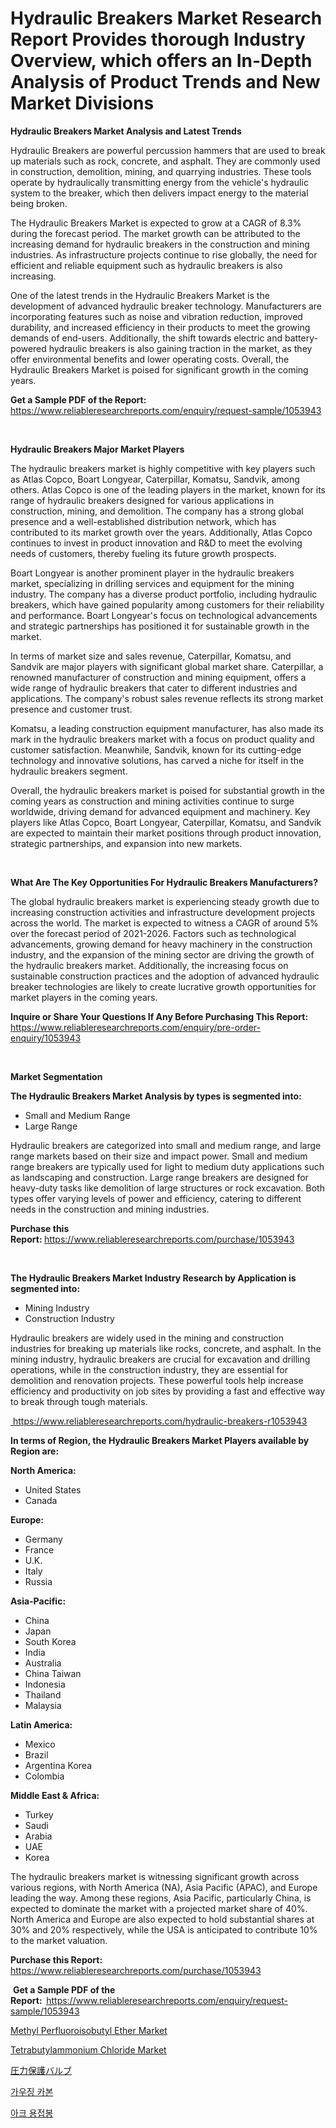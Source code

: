 <p><h1>Hydraulic Breakers Market Research Report Provides thorough Industry Overview, which offers an In-Depth Analysis of Product Trends and New Market Divisions</h1></p><p><strong>Hydraulic Breakers Market Analysis and Latest Trends</strong></p>
<p><p>Hydraulic Breakers are powerful percussion hammers that are used to break up materials such as rock, concrete, and asphalt. They are commonly used in construction, demolition, mining, and quarrying industries. These tools operate by hydraulically transmitting energy from the vehicle's hydraulic system to the breaker, which then delivers impact energy to the material being broken.</p><p>The Hydraulic Breakers Market is expected to grow at a CAGR of 8.3% during the forecast period. The market growth can be attributed to the increasing demand for hydraulic breakers in the construction and mining industries. As infrastructure projects continue to rise globally, the need for efficient and reliable equipment such as hydraulic breakers is also increasing.</p><p>One of the latest trends in the Hydraulic Breakers Market is the development of advanced hydraulic breaker technology. Manufacturers are incorporating features such as noise and vibration reduction, improved durability, and increased efficiency in their products to meet the growing demands of end-users. Additionally, the shift towards electric and battery-powered hydraulic breakers is also gaining traction in the market, as they offer environmental benefits and lower operating costs. Overall, the Hydraulic Breakers Market is poised for significant growth in the coming years.</p></p>
<p><strong>Get a Sample PDF of the Report:&nbsp;</strong> <a href="https://www.reliableresearchreports.com/enquiry/request-sample/1053943">https://www.reliableresearchreports.com/enquiry/request-sample/1053943</a></p>
<p>&nbsp;</p>
<p><strong>Hydraulic Breakers Major Market Players</strong></p>
<p><p>The hydraulic breakers market is highly competitive with key players such as Atlas Copco, Boart Longyear, Caterpillar, Komatsu, Sandvik, among others. Atlas Copco is one of the leading players in the market, known for its range of hydraulic breakers designed for various applications in construction, mining, and demolition. The company has a strong global presence and a well-established distribution network, which has contributed to its market growth over the years. Additionally, Atlas Copco continues to invest in product innovation and R&D to meet the evolving needs of customers, thereby fueling its future growth prospects.</p><p>Boart Longyear is another prominent player in the hydraulic breakers market, specializing in drilling services and equipment for the mining industry. The company has a diverse product portfolio, including hydraulic breakers, which have gained popularity among customers for their reliability and performance. Boart Longyear's focus on technological advancements and strategic partnerships has positioned it for sustainable growth in the market.</p><p>In terms of market size and sales revenue, Caterpillar, Komatsu, and Sandvik are major players with significant global market share. Caterpillar, a renowned manufacturer of construction and mining equipment, offers a wide range of hydraulic breakers that cater to different industries and applications. The company's robust sales revenue reflects its strong market presence and customer trust.</p><p>Komatsu, a leading construction equipment manufacturer, has also made its mark in the hydraulic breakers market with a focus on product quality and customer satisfaction. Meanwhile, Sandvik, known for its cutting-edge technology and innovative solutions, has carved a niche for itself in the hydraulic breakers segment.</p><p>Overall, the hydraulic breakers market is poised for substantial growth in the coming years as construction and mining activities continue to surge worldwide, driving demand for advanced equipment and machinery. Key players like Atlas Copco, Boart Longyear, Caterpillar, Komatsu, and Sandvik are expected to maintain their market positions through product innovation, strategic partnerships, and expansion into new markets.</p></p>
<p>&nbsp;</p>
<p><strong>What Are The Key Opportunities For Hydraulic Breakers Manufacturers?</strong></p>
<p><p>The global hydraulic breakers market is experiencing steady growth due to increasing construction activities and infrastructure development projects across the world. The market is expected to witness a CAGR of around 5% over the forecast period of 2021-2026. Factors such as technological advancements, growing demand for heavy machinery in the construction industry, and the expansion of the mining sector are driving the growth of the hydraulic breakers market. Additionally, the increasing focus on sustainable construction practices and the adoption of advanced hydraulic breaker technologies are likely to create lucrative growth opportunities for market players in the coming years.</p></p>
<p><strong>Inquire or Share Your Questions If Any Before Purchasing This Report:</strong> <a href="https://www.reliableresearchreports.com/enquiry/pre-order-enquiry/1053943">https://www.reliableresearchreports.com/enquiry/pre-order-enquiry/1053943</a></p>
<p>&nbsp;</p>
<p><strong>Market Segmentation</strong></p>
<p><strong>The Hydraulic Breakers Market Analysis by types is segmented into:</strong></p>
<p><ul><li>Small and Medium Range</li><li>Large Range</li></ul></p>
<p><p>Hydraulic breakers are categorized into small and medium range, and large range markets based on their size and impact power. Small and medium range breakers are typically used for light to medium duty applications such as landscaping and construction. Large range breakers are designed for heavy-duty tasks like demolition of large structures or rock excavation. Both types offer varying levels of power and efficiency, catering to different needs in the construction and mining industries.</p></p>
<p><strong>Purchase this Report:&nbsp;</strong><a href="https://www.reliableresearchreports.com/purchase/1053943">https://www.reliableresearchreports.com/purchase/1053943</a></p>
<p>&nbsp;</p>
<p><strong>The Hydraulic Breakers Market Industry Research by Application is segmented into:</strong></p>
<p><ul><li>Mining Industry</li><li>Construction Industry</li></ul></p>
<p><p>Hydraulic breakers are widely used in the mining and construction industries for breaking up materials like rocks, concrete, and asphalt. In the mining industry, hydraulic breakers are crucial for excavation and drilling operations, while in the construction industry, they are essential for demolition and renovation projects. These powerful tools help increase efficiency and productivity on job sites by providing a fast and effective way to break through tough materials.</p></p>
<p><a href="https://www.reliableresearchreports.com/hydraulic-breakers-r1053943">&nbsp;https://www.reliableresearchreports.com/hydraulic-breakers-r1053943</a></p>
<p><strong>In terms of Region, the Hydraulic Breakers Market Players available by Region are:</strong></p>
<p>
    <p> <strong> North America: </strong>
        <ul>
            <li>United States</li>
            <li>Canada</li>
        </ul>
        </p> 
    <p> <strong> Europe: </strong>
        <ul>
            <li>Germany</li>
            <li>France</li>
            <li>U.K.</li>
            <li>Italy</li>
            <li>Russia</li>
        </ul>
        </p> 
    <p> <strong> Asia-Pacific: </strong>
        <ul>
            <li>China</li>
            <li>Japan</li>
            <li>South Korea</li>
            <li>India</li>
            <li>Australia</li>
            <li>China Taiwan</li>
            <li>Indonesia</li>
            <li>Thailand</li>
            <li>Malaysia</li>
        </ul>
        </p> 
    <p> <strong> Latin America: </strong>
        <ul>
            <li>Mexico</li>
            <li>Brazil</li>
            <li>Argentina Korea</li>
            <li>Colombia</li>
        </ul>
        </p> 
    <p> <strong> Middle East & Africa: </strong>
        <ul>
            <li>Turkey</li>
            <li>Saudi</li>
            <li>Arabia</li>
            <li>UAE</li>
            <li>Korea</li>
        </ul>
    </p>
    </p>
<p><p>The hydraulic breakers market is witnessing significant growth across various regions, with North America (NA), Asia Pacific (APAC), and Europe leading the way. Among these regions, Asia Pacific, particularly China, is expected to dominate the market with a projected market share of 40%. North America and Europe are also expected to hold substantial shares at 30% and 20% respectively, while the USA is anticipated to contribute 10% to the market valuation.</p></p>
<p><strong>Purchase this Report: </strong><a href="https://www.reliableresearchreports.com/purchase/1053943">https://www.reliableresearchreports.com/purchase/1053943</a></p>
<p>&nbsp;<strong>Get a Sample PDF of the Report:&nbsp;&nbsp;</strong><a href="https://www.reliableresearchreports.com/enquiry/request-sample/1053943">https://www.reliableresearchreports.com/enquiry/request-sample/1053943</a></p>
<p><strong></strong></p>
<p><p><a href="https://issuu.com/reportprime-2/docs/methyl-perfluoroisobutyl-ether-market-size-2030.pp">Methyl Perfluoroisobutyl Ether Market</a></p><p><a href="https://issuu.com/reportprime-2/docs/tetrabutylammonium-chloride-market-size-2030.pptx">Tetrabutylammonium Chloride Market</a></p><p><a href="https://github.com/adcxff01450218/Market-Research-Report-List-1/blob/main/256358426551.md">圧力保護バルブ</a></p><p><a href="https://github.com/vskv4779xr1/Market-Research-Report-List-1/blob/main/427989324617.md">가우징 카본</a></p><p><a href="https://github.com/CliftonFisher9067/Market-Research-Report-List-1/blob/main/157817424618.md">아크 용접봉</a></p></p>